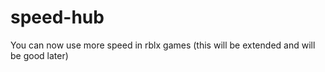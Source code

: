 # speed-hub
You can now use more speed in rblx games
(this will be extended and will be good later)

